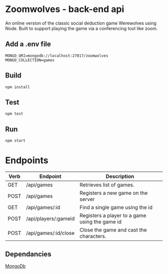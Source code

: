 # Zoomwolves - back-end api

An online version of the classic social deduction game Werewolves using Node. Built to support playing the game via a conferencing tool like zoom.

## Add a .env file

```
MONGO_URI=mongodb://localhost:27017/zoomwolves
MONGO_COLLECTION=games
```

## Build

```
npm install
```

## Test

```
npm test
```

## Run

```
npm start
```

# Endpoints

| **Verb** | **Endpoint**         | **Description**                                |
| -------- | -------------------- | ---------------------------------------------- |
| GET      | /api/games           | Retrieves list of games.                       |
| POST     | /api/games           | Registers a new game on the server             |
| GET      | /api/games/:id       | Find a single game using the id                |
| POST     | /api/players/:gameid | Registers a player to a game using the game id |
| POST     | /api/games/:id/close | Close the game and cast the characters.        |

## Dependancies

[MongoDb](https://docs.mongodb.com/manual/installation/)
